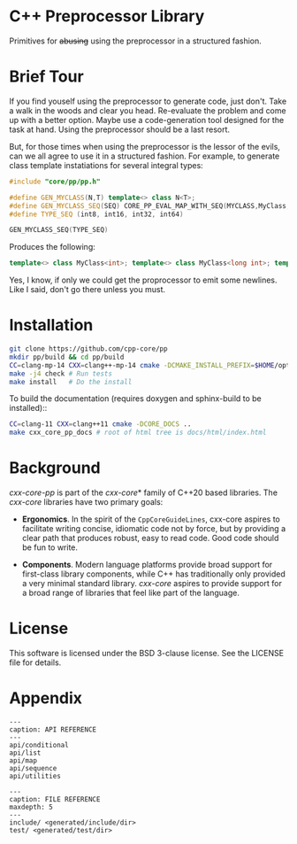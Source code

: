 
# C++ Preprocessor Library

Primitives for ~~abusing~~ using the preprocessor in a structured fashion.

# Brief Tour

If you find youself using the preprocessor to generate code, just
don't. Take a walk in the woods and clear you head. Re-evaluate the
problem and come up with a better option. Maybe use a code-generation
tool designed for the task at hand. Using the preprocessor should be a
last resort.

But, for those times when using the preprocessor is the lessor of the
evils, can we all agree to use it in a structured fashion. For
example, to generate class template instatiations for several integral
types:

```c++
#include "core/pp/pp.h"

#define GEN_MYCLASS(N,T) template<> class N<T>;
#define GEN_MYCLASS_SEQ(SEQ) CORE_PP_EVAL_MAP_WITH_SEQ(MYCLASS,MyClass,SEQ)
#define TYPE_SEQ (int8, int16, int32, int64)

GEN_MYCLASS_SEQ(TYPE_SEQ)
```

Produces the following:

```c++
template<> class MyClass<int>; template<> class MyClass<long int>; template<> class MyClass<unsigned int>;
```

Yes, I know, if only we could get the proprocessor to emit some
newlines. Like I said, don't go there unless you must.

# Installation

```bash
git clone https://github.com/cpp-core/pp
mkdir pp/build && cd pp/build
CC=clang-mp-14 CXX=clang++-mp-14 cmake -DCMAKE_INSTALL_PREFIX=$HOME/opt ..
make -j4 check # Run tests
make install   # Do the install
```

To build the documentation (requires doxygen and sphinx-build to be installed)::

```bash
CC=clang-11 CXX=clang++11 cmake -DCORE_DOCS ..
make cxx_core_pp_docs # root of html tree is docs/html/index.html
```

# Background

*cxx-core-pp* is part of the *cxx-core** family of C++20 based
libraries. The *cxx-core* libraries have two primary goals:

- **Ergonomics**. In the spirit of the `CppCoreGuideLines`, cxx-core
  aspires to facilitate writing concise, idiomatic code not by force,
  but by providing a clear path that produces robust, easy to read
  code. Good code should be fun to write.
  
- **Components**. Modern language platforms provide broad support for
  first-class library components, while C++ has traditionally only
  provided a very minimal standard library. *cxx-core* aspires to
  provide support for a broad range of libraries that feel like part
  of the language.
  
# License

This software is licensed under the BSD 3-clause license. See the LICENSE file for details.

# Appendix

```{toctree}
---
caption: API REFERENCE
---
api/conditional
api/list
api/map
api/sequence
api/utilities
```

```{toctree}
---
caption: FILE REFERENCE
maxdepth: 5
---
include/ <generated/include/dir>
test/ <generated/test/dir>
```

